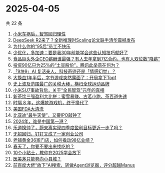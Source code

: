 # 2025-04-05

共 22 条

<!-- BEGIN 36KR -->
<!-- 最后更新时间 2025-04-05 04:09:58 +0800 -->
1. [小米车祸后，智驾回归理性](https://36kr.com/p/3234415634693766)
1. [DeepSeek R2来了？全新推理时Scaling论文联手清华震撼发布](https://36kr.com/p/3235677673865217)
1. [为什么你的“95后”员工不快乐](https://36kr.com/p/3210424954225801)
1. [少优化，多加速：要是我30年前能学会这些认知技巧就好了](https://36kr.com/p/3202900611572226)
1. [食品巨头外企CEO薪酬谁最强？有人去年拿到7亿合约，也有人双位数“降薪”](https://36kr.com/p/3234508357664392)
1. [投资90亿只为25%的“土豆股份”，腾讯此举意在何为？](https://36kr.com/p/3231323140646400)
1. [「9块9」AI 复活亲人，科技奇迹还是「情感幻觉」？](https://36kr.com/p/3235310127890437)
1. [大换血1年半后，字节游戏突然露面了：开局拿下Top1](https://36kr.com/p/3234371495919241)
1. [史上波及范围最广的关税大棒，横扫全球运动品牌](https://36kr.com/p/3234493917331461)
1. [小米SU7事故背后，关于“全民智驾”元年的真相](https://36kr.com/p/3234366867963910)
1. [新茶饮三强盈利大比拼：蜜雪暴赚、古茗小跑、茶百道失速](https://36kr.com/p/3235103090589696)
1. [时隔 8 年，这爆款游戏机，终于换代了](https://36kr.com/p/3234511806677000)
1. [美国FDA大清洗](https://36kr.com/p/3234363176206341)
1. [比亚迪“最牛天使”，又要IPO敲钟了](https://36kr.com/p/3224248235746821)
1. [2024年，谁是中国第一港？](https://36kr.com/p/3235249446502022)
1. [乐道换帅了，蔚来离实现四季度盈利目标更近一步了吗？](https://36kr.com/p/3232858109158920)
1. [无招回归，钉钉又成了一家创业公司](https://36kr.com/p/3234448396035588)
1. [老铺黄金36家门店，如何撬动98亿业绩？](https://36kr.com/p/3234523899183108)
1. [春天了，你要不要出来找吃的？](https://36kr.com/p/3234452717043714)
1. [10个小贴士，教你在2025学会放下](https://36kr.com/p/3235448861261449)
1. [医美茅只能卷向小县城？](https://36kr.com/p/3235076139400839)
1. [前百度大佬“放下”AI搜索，转做Agent浏览器，评分超越Manus](https://36kr.com/p/3234553265988866)
<!-- END 36KR -->
